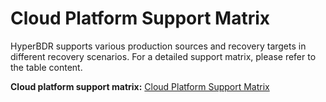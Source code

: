 # Cloud Platform Support Matrix

HyperBDR supports various production sources and recovery targets in different recovery scenarios. For a detailed support matrix, please refer to the table content.

**Cloud platform support matrix:** [Cloud Platform Support Matrix](https://oneprocloud.feishu.cn/sheets/VRqksSPEPhRTPStp3kVcItXNnyh?sheet=Y9fpqO)
